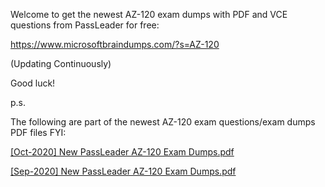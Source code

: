 Welcome to get the newest AZ-120 exam dumps with PDF and VCE questions from PassLeader for free:

https://www.microsoftbraindumps.com/?s=AZ-120

(Updating Continuously)

Good luck!

p.s.

The following are part of the newest AZ-120 exam questions/exam dumps PDF files FYI:

[[Oct-2020] New PassLeader AZ-120 Exam Dumps.pdf](https://github.com/AZ-120-Exam-Dumps-PDF-VCE-Questions/AZ-120-Exam-Dumps-PDF-VCE-Questions/files/6751798/Oct-2020.New.PassLeader.AZ-120.Exam.Dumps.pdf)

[[Sep-2020] New PassLeader AZ-120 Exam Dumps.pdf](https://github.com/AZ-120-Exam-Dumps-PDF-VCE-Questions/AZ-120-Exam-Dumps-PDF-VCE-Questions/files/6751799/Sep-2020.New.PassLeader.AZ-120.Exam.Dumps.pdf)
